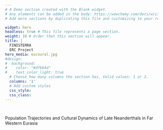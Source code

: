 ```yaml
---
# A Demo section created with the Blank widget.
# Any elements can be added in the body: https://wowchemy.com/docs/writing-markdown-latex/
# Add more sections by duplicating this file and customizing to your requirements.

widget: hero 
headless: true # This file represents a page section.
weight: 10 # Order that this section will appear.
title: |
  FINISTERRA  
  ERC Project
hero_media: escoural.jpg
#design:
#  background:
#    color: "#dfb64d"
#    text_color_light: true
  # Choose how many columns the section has. Valid values: 1 or 2.
  columns: '1'
  # Add custom styles
  css_style:
  css_class:
---
```


<br>

Population Trajectories and Cultural Dynamics of Late Neanderthals in Far Western Eurasia
